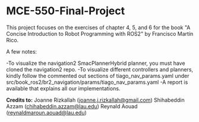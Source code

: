 # MCE-550-Final-Project

This project focuses on the exercises of chapter 4, 5, and 6 for the book "A Concise Introduction to Robot Programming with ROS2" by Francisco Martín Rico.

A few notes:

  -To visualize the navigation2 SmacPlannerHybrid planner, you must have cloned the navigation2 repo.
  -To visualize different controllers and planners, kindly follow the commented out sections of tiago_nav_params.yaml under src/book_ros2/br2_navigation/params/tiago_nav_params.yaml
  -A report is available that explains all our implementations.

**Credits to:**
Joanne Rizkallah (joanne.j.rizkallah@gmail.com)
Shihabeddin Azzam (chihabeddin.azzam@lau.edu)
Reynald Aouad (reynaldmaroun.aouad@lau.edu)
  
